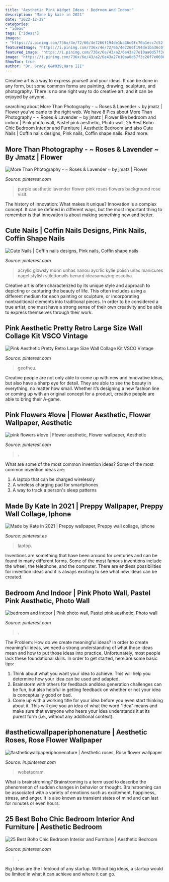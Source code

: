 ```yaml
---
title: "Aesthetic Pink Widget Ideas : Bedroom And Indoor"
description: "Made by kate in 2021"
date: "2022-12-29"
categories:
- "ideas"
tags: ["ideas"]
images:
- "https://i.pinimg.com/736x/4e/72/66/4e7266f194de1ba36c0fc70a1ecc7c52.jpg"
featuredImage: "https://i.pinimg.com/736x/4e/72/66/4e7266f194de1ba36c0fc70a1ecc7c52.jpg"
featured_image: "https://i.pinimg.com/736x/6e/43/a2/6e43a27e10aa0d57f3c20f7e06906804.jpg"
image: "https://i.pinimg.com/736x/6e/43/a2/6e43a27e10aa0d57f3c20f7e06906804.jpg"
ShowToc: true
author: "Dr. Grady O&#039;Hara III"
---
```



Creative art is a way to express yourself and your ideas. It can be done in any form, but some common forms are painting, drawing, sculpture, and photography. There is no one right way to do creative art, and it can be enjoyed by anyone.

	

		
searching about More Than Photography - ~ Roses &amp; Lavender ~ by jmatz | Flower you've came to the right web. We have 8 Pics about More Than Photography - ~ Roses &amp; Lavender ~ by jmatz | Flower like bedroom and indoor | Pink photo wall, Pastel pink aesthetic, Photo wall, 25 Best Boho Chic Bedroom Interior and Furniture | Aesthetic Bedroom and also Cute Nails | Coffin nails designs, Pink nails, Coffin shape nails. Read more:
		
    
## More Than Photography - ~ Roses &amp; Lavender ~ By Jmatz | Flower

<img loading=lazy src="https://i.pinimg.com/736x/12/11/5a/12115a37c562f1c3ac54304ab783a26d--pink-purple-purple-flowers.jpg" onerror="this.onerror=null;this.src='https://tse2.mm.bing.net/th?id=OIP.e2g_PZimV_YRCSeuHnCsdADPEt&amp;pid=15.1';" alt="More Than Photography - ~ Roses &amp; Lavender ~ by jmatz | Flower">

_Source: pinterest.com_

>purple aesthetic lavender flower pink roses flowers background rose visit. 

	

The history of innovation: What makes it unique?
Innovation is a complex concept. It can be defined in different ways, but the most important thing to remember is that innovation is about making something new and better.

    
## Cute Nails | Coffin Nails Designs, Pink Nails, Coffin Shape Nails

<img loading=lazy src="https://i.pinimg.com/736x/53/e5/45/53e54542226b10b6bc5e3f7db132835d.jpg" onerror="this.onerror=null;this.src='https://tse3.mm.bing.net/th?id=OIP.nDShyDOlpy4NuP3pZCLU-AHaK0&amp;pid=15.1';" alt="Cute Nails | Coffin nails designs, Pink nails, Coffin shape nails">

_Source: pinterest.com_

>acrylic glowsly monn unhas nanou aycrlic kylie polish uñas manicures nagel stylish stilettonails benard ideasamazing escolha. 

	

Creative art is often characterized by its unique style and approach to depicting or capturing the beauty of life. This often includes using a different medium for each painting or sculpture, or incorporating nontraditional elements into traditional pieces. In order to be considered a true artist, one must have a strong sense of their own creativity and be able to express themselves through their work.

    
## Pink Aesthetic Pretty Retro Large Size Wall Collage Kit VSCO Vintage

<img loading=lazy src="https://i.pinimg.com/736x/74/68/13/746813f2e150560a6238d4234b968995.jpg" onerror="this.onerror=null;this.src='https://tse4.mm.bing.net/th?id=OIP.yatrgo3RJtpkaUsHt65gxwHaJ3&amp;pid=15.1';" alt="Pink Aesthetic Pretty Retro Large Size Wall Collage Kit VSCO Vintage">

_Source: pinterest.com_

>geofheu. 

	

Creative people are not only able to come up with new and innovative ideas, but also have a sharp eye for detail. They are able to see the beauty in everything, no matter how small. Whether it’s designing a new fashion line or coming up with an original concept for a product, creative people are able to bring their A-game.

    
## Pink Flowers #love | Flower Aesthetic, Flower Wallpaper, Aesthetic

<img loading=lazy src="https://i.pinimg.com/736x/6e/43/a2/6e43a27e10aa0d57f3c20f7e06906804.jpg" onerror="this.onerror=null;this.src='https://tse1.mm.bing.net/th?id=OIP.Cf1I38n_egQCSL6jgxcUsAHaJ3&amp;pid=15.1';" alt="pink flowers #love | Flower aesthetic, Flower wallpaper, Aesthetic">

_Source: pinterest.com_

>. 

	

What are some of the most common invention ideas?
Some of the most common invention ideas are: 
1. A laptop that can be charged wirelessly
2. A wireless charging pad for smartphones
3. A way to track a person's sleep patterns

    
## Made By Kate In 2021 | Preppy Wallpaper, Preppy Wall Collage, Iphone

<img loading=lazy src="https://i.pinimg.com/736x/94/67/2b/94672b2b8ab5f200f4ac8b8fe3c2dc45.jpg" onerror="this.onerror=null;this.src='https://tse3.mm.bing.net/th?id=OIP.douR6gAfTaj7R_XI3tTLKgHaKB&amp;pid=15.1';" alt="Made by Kate in 2021 | Preppy wallpaper, Preppy wall collage, Iphone">

_Source: pinterest.es_

>laptop. 

	

Inventions are something that have been around for centuries and can be found in many different forms. Some of the most famous inventions include the wheel, the telephone, and the computer. There are endless possibilities for invention ideas and it is always exciting to see what new ideas can be created.

    
## Bedroom And Indoor | Pink Photo Wall, Pastel Pink Aesthetic, Photo Wall

<img loading=lazy src="https://i.pinimg.com/736x/37/b2/2f/37b22f393a7358fa89946990a9cb3729.jpg" onerror="this.onerror=null;this.src='https://tse4.mm.bing.net/th?id=OIP.O-b-hYiG3oOQq59uEm0ZJgHaLH&amp;pid=15.1';" alt="bedroom and indoor | Pink photo wall, Pastel pink aesthetic, Photo wall">

_Source: pinterest.com_

>. 

	

The Problem: How do we create meaningful ideas?
In order to create meaningful ideas, we need a strong understanding of what those ideas mean and how to put those ideas into practice. Unfortunately, most people lack these foundational skills. In order to get started, here are some basic tips: 
1. Think about what you want your idea to achieve. This will help you determine how your idea can be used and adapted. 
2. Brainstorm with others for feedback andIdea generation challenges can be fun, but also helpful in getting feedback on whether or not your idea is conceptually good or bad. 
3. Come up with a working title for your idea before you even start thinking about it. This will give you an idea of what the word “idea” means and make sure that everyone who hears your idea understands it at its purest form (i.e., without any additional context).

    
## #astheticwallpaperiphonenature | Aesthetic Roses, Rose Flower Wallpaper

<img loading=lazy src="https://i.pinimg.com/736x/4e/72/66/4e7266f194de1ba36c0fc70a1ecc7c52.jpg" onerror="this.onerror=null;this.src='https://tse1.mm.bing.net/th?id=OIP.ypaUzyshI2QQoOMnSggAOQHaJ3&amp;pid=15.1';" alt="#astheticwallpaperiphonenature | Aesthetic roses, Rose flower wallpaper">

_Source: in.pinterest.com_

>webstaqram. 

	

What is brainstroming?
Brainstroming is a term used to describe the phenomenon of sudden changes in behavior or thought. Brainstroming can be associated with a variety of emotions such as excitement, happiness, stress, and anger. It is also known as transient states of mind and can last for minutes or even hours.

    
## 25 Best Boho Chic Bedroom Interior And Furniture | Aesthetic Bedroom

<img loading=lazy src="https://i.pinimg.com/736x/05/6c/c9/056cc951aa149d2fac5b3d47c4cbbc45.jpg" onerror="this.onerror=null;this.src='https://tse4.mm.bing.net/th?id=OIP.Xg4w7RqXq5BS4YG1UwM-BQHaKK&amp;pid=15.1';" alt="25 Best Boho Chic Bedroom Interior and Furniture | Aesthetic Bedroom">

_Source: pinterest.com_

>. 

	

Big Ideas are the lifeblood of any startup. Without big ideas, a startup would be limited in what it can achieve and where it can go.

